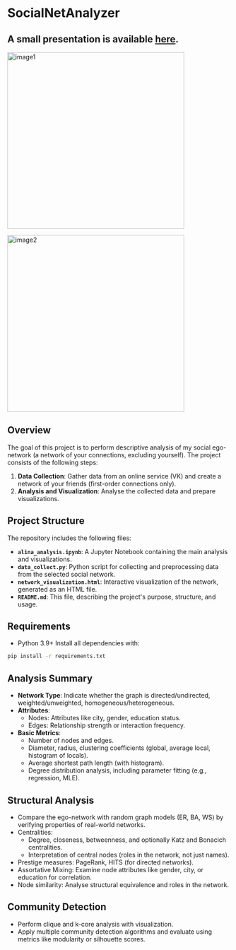 # SocialNetAnalyzer

A small presentation is available [here](https://docs.google.com/presentation/d/13xb4kHMucgrdgDHChWGWL__BwKVm51Pmxj6EynEx674/edit?usp=sharing).
---

<p>
  <img src="https://github.com/user-attachments/assets/146e741c-c5d7-43e2-8f23-22f79e00493e" alt="image1" width="400">
</p>

<p>
  <img src="https://github.com/user-attachments/assets/4d0eef45-d047-45c3-8195-6311a81930d2" alt="image2" width="400">
</p>

## Overview

The goal of this project is to perform descriptive analysis of my social ego-network (a network of your connections, excluding yourself). The project consists of the following steps:

1. **Data Collection**: Gather data from an online service (VK) and create a network of your friends (first-order connections only).
2. **Analysis and Visualization**: Analyse the collected data and prepare visualizations.

## Project Structure

The repository includes the following files:

- **`alina_analysis.ipynb`**: A Jupyter Notebook containing the main analysis and visualizations.
- **`data_collect.py`**: Python script for collecting and preprocessing data from the selected social network.
- **`network_visualization.html`**: Interactive visualization of the network, generated as an HTML file.
- **`README.md`**: This file, describing the project's purpose, structure, and usage.

## Requirements

- Python 3.9+
Install all dependencies with:
```bash
pip install -r requirements.txt
```

## Analysis Summary

- **Network Type**: Indicate whether the graph is directed/undirected, weighted/unweighted, homogeneous/heterogeneous.
- **Attributes**:
  - Nodes: Attributes like city, gender, education status.
  - Edges: Relationship strength or interaction frequency.
- **Basic Metrics**:
  - Number of nodes and edges.
  - Diameter, radius, clustering coefficients (global, average local, histogram of locals).
  - Average shortest path length (with histogram).
  - Degree distribution analysis, including parameter fitting (e.g., regression, MLE).

## Structural Analysis

- Compare the ego-network with random graph models (ER, BA, WS) by verifying properties of real-world networks.
- Centralities:
  - Degree, closeness, betweenness, and optionally Katz and Bonacich centralities.
  - Interpretation of central nodes (roles in the network, not just names).
- Prestige measures: PageRank, HITS (for directed networks).
- Assortative Mixing: Examine node attributes like gender, city, or education for correlation.
- Node similarity: Analyse structural equivalence and roles in the network.

## Community Detection

- Perform clique and k-core analysis with visualization.
- Apply multiple community detection algorithms and evaluate using metrics like modularity or silhouette scores.


